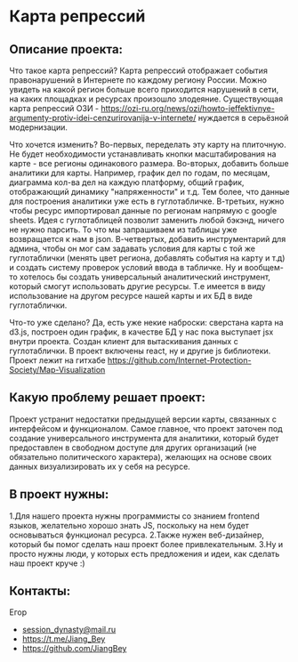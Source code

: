 # Карта репрессий	
## Описание проекта:
Что такое карта репрессий?
Карта репрессий отображает события правонарушений в Интернете по каждому региону России. Можно увидеть на какой регион больше всего приходится нарушений в сети, на каких площадках и ресурсах произошло злодеяние.
Существующая карта репрессий ОЗИ - https://ozi-ru.org/news/ozi/howto-jeffektivnye-argumenty-protiv-idei-cenzurirovanija-v-internete/ нуждается в серьёзной модернизации.

Что хочется изменить?
Во-первых,  переделать эту карту на плиточную. Не будет необходимости устанавливать кнопки масштабирования на карте - все регионы одинакового размера.
Во-вторых, добавить больше аналитики для карты. Например, график дел по годам, по месяцам, диаграмма кол-ва дел на каждую платформу, общий график, отображающий динамику "напряженности" и т.д. Тем более, что данные для построения аналитики уже есть в гуглотабличке.
В-третьих, нужно чтобы ресурс импортировал данные по регионам напрямую с google sheets. Идея с гуглотаблицей позволит заменить любой бэкэнд, ничего не нужно парсить. То что мы запрашиваем из таблицы уже возвращается к нам в json.
В-четвертых, добавить инструментарий для админа, чтобы он мог сам задавать условия для карты с той же гуглотаблички (менять цвет региона, добавлять события на карту и т.д) и создать систему проверок условий ввода в табличке.
Ну и вообщем-то хотелось бы создать универсальный аналитический инструмент, который смогут использовать другие ресурсы. Т.е имеется в виду использование на другом ресурсе нашей карты и их БД в виде гуглотаблички.

Что-то уже сделано?
Да, есть уже некие наброски: сверстана карта на d3.js, построен один график, в качестве БД у нас пока выступает jsx внутри проекта. 
Создан клиент для вытаскивания данных с гуглотаблички.
В проект включены react, ну и другие js библиотеки. 
Проект лежит на гитхабе https://github.com/Internet-Protection-Society/Map-Visualization
## Какую проблему решает проект:
Проект устранит недостатки предыдущей версии карты, связанных с интерфейсом и функционалом. Самое главное, что проект заточен под создание универсального инструмента для аналитики, который будет предоставлен в свободном доступе для других организаций (не обязательно политического характера), желающих на основе своих данных визуализировать их у себя на ресурсе. 	
## В проект нужны:
1.Для нашего проекта нужны программисты со знанием frontend языков, желательно хорошо знать JS, поскольку на нем будет основываться функционал ресурса. 
2.Также нужен веб-дизайнер, который бы помог сделать наш проект более привлекательным.
3.Ну и просто нужны люди, у которых есть предложения и идеи, как сделать наш проект круче :)
## Контакты:
Егор
* session_dynasty@mail.ru
* https://t.me/Jiang_Bey	
* https://github.com/JiangBey
